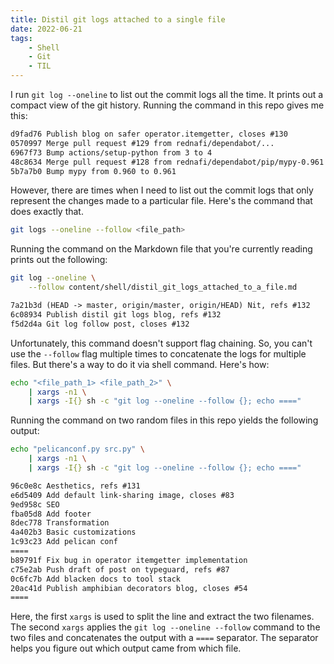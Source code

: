```yaml
---
title: Distil git logs attached to a single file
date: 2022-06-21
tags:
    - Shell
    - Git
    - TIL
---
```


I run `git log --oneline` to list out the commit logs all the time. It prints out a compact
view of the git history. Running the command in this repo gives me this:

```txt
d9fad76 Publish blog on safer operator.itemgetter, closes #130
0570997 Merge pull request #129 from rednafi/dependabot/...
6967f73 Bump actions/setup-python from 3 to 4
48c8634 Merge pull request #128 from rednafi/dependabot/pip/mypy-0.961
5b7a7b0 Bump mypy from 0.960 to 0.961
```

However, there are times when I need to list out the commit logs that only represent the
changes made to a particular file. Here's the command that does exactly that.

```sh
git logs --oneline --follow <file_path>
```

Running the command on the Markdown file that you're currently reading prints out the
following:

```sh
git log --oneline \
    --follow content/shell/distil_git_logs_attached_to_a_file.md
```

```txt
7a21b3d (HEAD -> master, origin/master, origin/HEAD) Nit, refs #132
6c08934 Publish distil git logs blog, refs #132
f5d2d4a Git log follow post, closes #132
```

Unfortunately, this command doesn't support flag chaining. So, you can't use the `--follow`
flag multiple times to concatenate the logs for multiple files. But there's a way to do it
via shell command. Here's how:

```sh
echo "<file_path_1> <file_path_2>" \
    | xargs -n1 \
    | xargs -I{} sh -c "git log --oneline --follow {}; echo ===="
```

Running the command on two random files in this repo yields the following output:

```sh
echo "pelicanconf.py src.py" \
    | xargs -n1 \
    | xargs -I{} sh -c "git log --oneline --follow {}; echo ===="
```

```txt
96c0e8c Aesthetics, refs #131
e6d5409 Add default link-sharing image, closes #83
9ed958c SEO
fba05d8 Add footer
8dec778 Transformation
4a402b3 Basic customizations
1c93c23 Add pelican conf
====
b89791f Fix bug in operator itemgetter implementation
c75e2ab Push draft of post on typeguard, refs #87
0c6fc7b Add blacken docs to tool stack
20ac41d Publish amphibian decorators blog, closes #54
====
```

Here, the first `xargs` is used to split the line and extract the two filenames. The second
`xargs` applies the `git log --oneline --follow` command to the two files and concatenates
the output with a `====` separator. The separator helps you figure out which output came
from which file.
